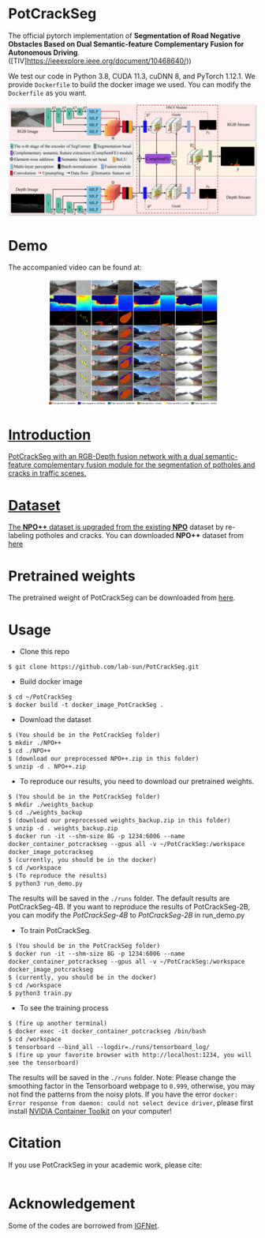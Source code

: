 # PotCrackSeg
The official pytorch implementation of **Segmentation of Road Negative Obstacles Based on Dual Semantic-feature Complementary Fusion for Autonomous Driving**. ([TIV]https://ieeexplore.ieee.org/document/10468640/))


We test our code in Python 3.8, CUDA 11.3, cuDNN 8, and PyTorch 1.12.1. We provide `Dockerfile` to build the docker image we used. You can modify the `Dockerfile` as you want.  
<div align=center>
<img src="https://github.com/lab-sun/PotCrackSeg/blob/main/docs/overall.jpg" width="900px"/>
</div>

# Demo

The accompanied video can be found at: 
<div align=center>
<a href="https://www.youtube.com/watch?v=yoW52JeTDR8&t=7s"><img src="docs/results.jpg" width="70%" height="70%" />
</div>

# Introduction

PotCrackSeg with an RGB-Depth fusion network with a dual semantic-feature complementary fusion module for the segmentation of potholes and cracks in traffic scenes.

# Dataset

The **NPO++** dataset is upgraded from the existing [**NPO**](https://pan.baidu.com/s/1-LuHyKXEuJ0oLMe1PHtq0Q?pwd=drno) dataset by re-labeling potholes and cracks. You can downloaded **NPO++** dataset from [here](https://pan.baidu.com/s/1608EIKo-be63XE3-7UYcIQ?pwd=uxks)

# Pretrained weights
The pretrained weight of PotCrackSeg can be downloaded from [here](https://pan.baidu.com/s/18xGs1Jp1xbSekBjJVEh9Pg?pwd=ynva).

# Usage
* Clone this repo
```
$ git clone https://github.com/lab-sun/PotCrackSeg.git
```
* Build docker image
```
$ cd ~/PotCrackSeg
$ docker build -t docker_image_PotCrackSeg .
```
* Download the dataset
```
$ (You should be in the PotCrackSeg folder)
$ mkdir ./NPO++
$ cd ./NPO++
$ (download our preprocessed NPO++.zip in this folder)
$ unzip -d . NPO++.zip
```
* To reproduce our results, you need to download our pretrained weights. 
```
$ (You should be in the PotCrackSeg folder)
$ mkdir ./weights_backup
$ cd ./weights_backup
$ (download our preprocessed weights_backup.zip in this folder)
$ unzip -d . weights_backup.zip
$ docker run -it --shm-size 8G -p 1234:6006 --name docker_container_potcrackseg --gpus all -v ~/PotCrackSeg:/workspace docker_image_potcrackseg
$ (currently, you should be in the docker)
$ cd /workspace
$ (To reproduce the results)
$ python3 run_demo.py   
```
The results will be saved in the `./runs` folder. The default results are PotCrackSeg-4B. If you want to reproduce the results of PotCrackSeg-2B, you can modify the *PotCrackSeg-4B* to *PotCrackSeg-2B* in run_demo.py

* To train PotCrackSeg. 
```
$ (You should be in the PotCrackSeg folder)
$ docker run -it --shm-size 8G -p 1234:6006 --name docker_container_potcrackseg --gpus all -v ~/PotCrackSeg:/workspace docker_image_potcrackseg
$ (currently, you should be in the docker)
$ cd /workspace
$ python3 train.py
```

* To see the training process
```
$ (fire up another terminal)
$ docker exec -it docker_container_potcrackseg /bin/bash
$ cd /workspace
$ tensorboard --bind_all --logdir=./runs/tensorboard_log/
$ (fire up your favorite browser with http://localhost:1234, you will see the tensorboard)
```
The results will be saved in the `./runs` folder.
Note: Please change the smoothing factor in the Tensorboard webpage to `0.999`, otherwise, you may not find the patterns from the noisy plots. If you have the error `docker: Error response from daemon: could not select device driver`, please first install [NVIDIA Container Toolkit](https://docs.nvidia.com/datacenter/cloud-native/container-toolkit/install-guide.html) on your computer!

# Citation
If you use PotCrackSeg in your academic work, please cite:
```

```

# Acknowledgement
Some of the codes are borrowed from [IGFNet](https://github.com/lab-sun/IGFNet).
